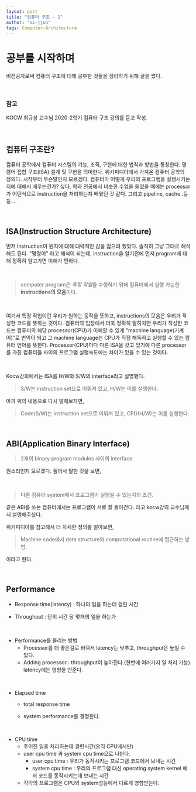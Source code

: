 ```yaml
---
layout: post
title: "컴퓨터 구조 - 1"
author: "xi-jjun"
tags: Computer-Architecture
---
```


# 공부를 시작하며

비전공자로써 컴퓨터 구조에 대해 공부한 것들을 정리하기 위해 글을 썼다.

<br>

### 참고

KOCW 최규상 교수님 2020-2학기 컴퓨터 구조 강의를 듣고 작성.

<br>

## 컴퓨터 구조란?

컴퓨터 공학에서 컴퓨터 시스템의 기능, 조직, 구현에 대한 법칙과 방법을 통칭한다. 명령어 집합 구조(ISA) 설계 및 구현을 의미한다. 위키피디아에서 가져온 컴퓨터 공학의 정의다. 시작부터 무슨말인지 모르겠다. 컴퓨터가 어떻게 우리의 프로그램을 실행시키는지에 대해서 배우는건가? 싶다. 학과 전공에서 비슷한 수업을 들었을 때에는 processor가 어떤식으로 instruction을 처리하는지 배웠던 것 같다. 그리고 pipeline, cache..등등... 

<br>

## ISA(Instruction Structure Architecture)

먼저 Instruction이 뭔지에 대해 대략적인 감을 잡으려 했었다. 솔직히 그냥 그대로 해석해도 된다. "명령어" 라고 해석이 되는데, instruction을 알기전에 먼저 program에 대해 정확히 알고가면 이해가 편하다.

<br>

> computer program은 *특정 작업*을 수행하기 위해 컴퓨터에서 실행 가능한 **instructions의 모음**이다. 

<br>

여기서 특정 작업이란 우리가 원하는 동작을 뜻하고, instructions의 모음은 우리가 작성한 코드를 뜻하는 것이다. 컴퓨터의 입장에서 더욱 정확히 말하자면 우리가 작성한 코드는 컴퓨터의 해당 processor(CPU)가 이해할 수 있게 "machine language(기계어)"로 번역이 되고 그 machine language는 CPU가 직접 해독하고 실행할 수 있는 컴퓨터 언어를 뜻한다. Processor(CPU)마다 다른 ISA을 갖고 있기에 다른 processor를 가진 컴퓨터들 사이의 프로그램 실행속도에는 차이가 있을 수 있는 것이다. 

<br>

Kocw강의에서는 ISA를 H/W와 S/W의 interface라고 설명했다. 

> S/W는 instruction set으로 이뤄져 있고, H/W는 이를 실행한다.

아까 위의 내용으로 다시 말해보자면, 

> Code(S/W)는 instruction set으로 이뤄져 있고, CPU(H/W)는 이를 실행한다. 

<br>

## ABI(Application Binary Interface)

> 2개의 binary program modules 사이의 interface.

뭔소리인지 모르겠다. 풀어서 말한 것을 보면,

<br>

> 다른 컴퓨터 system에서 프로그램이 실행될 수 있는지의 조건.

같은 ABI를 쓰는 컴퓨터에서는 프로그램이 서로 잘 돌아간다. 라고 kocw강의 교수님께서 설명해주셨다. 

위키피디아를 참고해서 더 자세한 정의를 알아보면,

> Machine code에서 data structure와 computational routine에 접근하는 방법.

이라고 한다.

<br>

## Performance

* Response time(latency) : 하나의 일을 하는데 걸린 시간

* Throughput : 단위 시간 당 몇개의 일을 하는가

<br>

* Performance를 올리는 방법
  * Processor를 더 좋은걸로 바꿔서 latency는 낮추고, throughput은 높일 수 있다.
  * Adding processor : throughput이 높아진다.(한번에 여러가지 일 처리 가능) latency에는 영향을 안준다.

<br>

- Elapsed time

  - total response time

  - system performance를 결정한다.

    <br>

* CPU time
  * 주어진 일을 처리하는데 걸린시간(오직 CPU에서만)
  * user cpu time 과 system cpu time으로 나뉜다.
    * user cpu time : 우리가 동작시키는 프로그램 코드에서 보내는 시간
    * system cpu time : 우리의 프로그램 대신 operating system kernel 에서 코드를 동작시키는데 보내는 시간
  * 각각의 프로그램은 CPU와 system성능에서 다르게 영향받는다.











